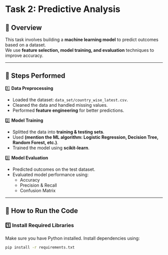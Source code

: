 # Task 2: Predictive Analysis

## 📌 Overview
This task involves building a **machine learning model** to predict outcomes based on a dataset.  
We use **feature selection, model training, and evaluation** techniques to improve accuracy.

---

## 📌 Steps Performed

1️⃣ **Data Preprocessing**
   - Loaded the dataset: `data_set/country_wise_latest.csv`.
   - Cleaned the data and handled missing values.
   - Performed **feature engineering** for better predictions.

2️⃣ **Model Training**
   - Splitted the data into **training & testing sets**.
   - Used **(mention the ML algorithm: Logistic Regression, Decision Tree, Random Forest, etc.)**.
   - Trained the model using **scikit-learn**.

3️⃣ **Model Evaluation**
   - Predicted outcomes on the test dataset.
   - Evaluated model performance using:
     - Accuracy
     - Precision & Recall
     - Confusion Matrix

---

## 📌 How to Run the Code

### **1️⃣ Install Required Libraries**
Make sure you have Python installed. Install dependencies using:

```bash
pip install -r requirements.txt

